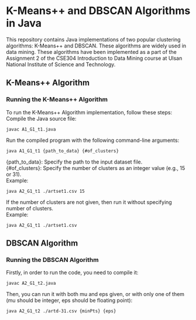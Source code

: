 # K-Means++ and DBSCAN Algorithms in Java
This repository contains Java implementations of two popular clustering algorithms: K-Means++ and DBSCAN. These algorithms are widely used in data mining. These algorithms have been implemented as a part of the Assignment 2 of the CSE304 Introduction to Data Mining course at Ulsan National Institute of Science and Technology.

## K-Means++ Algorithm
### Running the K-Means++ Algorithm
To run the K-Means++ Algorithm implementation, follow these steps: <br />
Compile the Java source file:
```
javac A1_G1_t1.java 
```
Run the compiled program with the following command-line arguments:
```
java A1_G1_t1 {path_to_data} {#of_clusters}
```
{path_to_data}: Specify the path to the input dataset file. <br />
{#of_clusters}: Specify the number of clusters as an integer value (e.g., 15 or 31). <br />
Example: <br />
```
java A2_G1_t1 ./artset1.csv 15
```
If the number of clusters are not given, then run it without specifying number of clusters. <br />
Example: <br />
```
java A2_G1_t1 ./artset1.csv 
```

## DBSCAN Algorithm
### Running the DBSCAN Algorithm

Firstly, in order to run the code, you need to compile it:
```
javac A2_G1_t2.java
```

Then, you can run it with both mu and eps given, or with only one of them (mu should be integer, eps should be floating point):
```
java A2_G1_t2 ./artd-31.csv {minPts} {eps}
```


